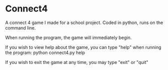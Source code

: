 # Connect4
A connect 4 game I made for a school project. Coded in python, runs on the command line.

When running the program, the game will immediately begin.

If you wish to view help about the game, you can type "help" when running the program: python connect4.py help

If you wish to exit the game at any time, you may type "exit" or "quit"
